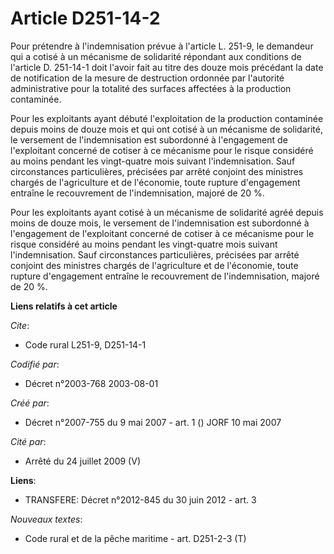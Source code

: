 # Article D251-14-2

Pour prétendre à l'indemnisation prévue à l'article L. 251-9, le demandeur qui a cotisé à un mécanisme de solidarité
répondant aux conditions de l'article D. 251-14-1 doit l'avoir fait au titre des douze mois précédant la date de notification
de la mesure de destruction ordonnée par l'autorité administrative pour la totalité des surfaces affectées à la production
contaminée.

Pour les exploitants ayant débuté l'exploitation de la production contaminée depuis moins de douze mois et qui ont cotisé à
un mécanisme de solidarité, le versement de l'indemnisation est subordonné à l'engagement de l'exploitant concerné de cotiser
à ce mécanisme pour le risque considéré au moins pendant les vingt-quatre mois suivant l'indemnisation. Sauf circonstances
particulières, précisées par arrêté conjoint des ministres chargés de l'agriculture et de l'économie, toute rupture
d'engagement entraîne le recouvrement de l'indemnisation, majoré de 20 %.

Pour les exploitants ayant cotisé à un mécanisme de solidarité agréé depuis moins de douze mois, le versement de
l'indemnisation est subordonné à l'engagement de l'exploitant concerné de cotiser à ce mécanisme pour le risque considéré au
moins pendant les vingt-quatre mois suivant l'indemnisation. Sauf circonstances particulières, précisées par arrêté conjoint
des ministres chargés de l'agriculture et de l'économie, toute rupture d'engagement entraîne le recouvrement de
l'indemnisation, majoré de 20 %.

**Liens relatifs à cet article**

_Cite_:

  - Code rural L251-9, D251-14-1

_Codifié par_:

  - Décret n°2003-768 2003-08-01

_Créé par_:

  - Décret n°2007-755 du 9 mai 2007 - art. 1 () JORF 10 mai 2007

_Cité par_:

  - Arrêté du 24 juillet 2009 (V)

**Liens**:

  - TRANSFERE: Décret n°2012-845 du 30 juin 2012 - art. 3

_Nouveaux textes_:

  - Code rural et de la pêche maritime - art. D251-2-3 (T)
